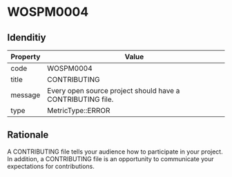 # WOSPM0004

## Idenditiy

| Property        | Value           |
| ------------- |-------------|
| code      | WOSPM0004 |
| title      | CONTRIBUTING      |
| message | Every open source project should have a CONTRIBUTING file.     |
| type | MetricType::ERROR      |

## Rationale

A CONTRIBUTING file tells your audience how to participate in your project. In addition, a CONTRIBUTING file is an opportunity to communicate your expectations for contributions.
